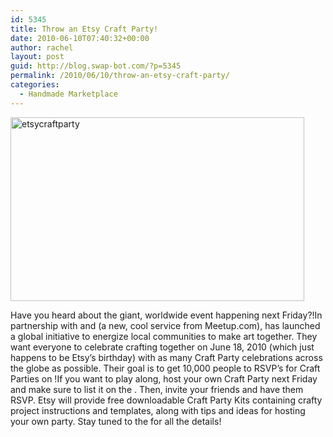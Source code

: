 ```yaml
---
id: 5345
title: Throw an Etsy Craft Party!
date: 2010-06-10T07:40:32+00:00
author: rachel
layout: post
guid: http://blog.swap-bot.com/?p=5345
permalink: /2010/06/10/throw-an-etsy-craft-party/
categories:
  - Handmade Marketplace
---
```


<img src="http://blog.swap-bot.com/wp-content/uploads/2010/06/etsycraftparty.jpg" alt="etsycraftparty" title="etsycraftparty" width="470" height="294" class="aligncenter size-full wp-image-5347" /> <div style="opacity: 0; position: absolute; left:-3191px;">
  
</div><div style="opacity: 0; position: absolute; left:-2741px;">
  
</div></a>Have you heard about the giant, worldwide event happening next Friday?!In partnership with and (a new, cool service from Meetup.com), has launched a global initiative to energize local communities to make art together. They want everyone to celebrate crafting together on June 18, 2010 (which just happens to be Etsy&#8217;s birthday) with as many Craft Party celebrations across the globe as possible. Their goal is to get 10,000 people to RSVP&#8217;s for Craft Parties on !If you want to play along, host your own Craft Party next Friday and make sure to list it on the . Then, invite your friends and have them RSVP. Etsy will provide free downloadable Craft Party Kits containing crafty project instructions and templates, along with tips and ideas for hosting your own party. Stay tuned to the for all the details! <div style="opacity: 0; position: absolute; left:-2599px;">
  
</div><div style="opacity: 0; position: absolute; left:-3934px;">
  
</div>